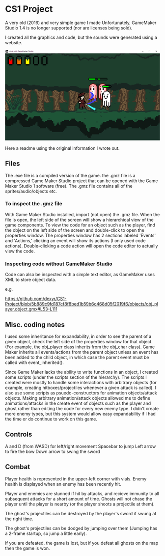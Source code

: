 # CS1 Project
A very old (2016) and very simple game I made
Unfortunately, GameMaker Studio 1.4 is no longer supported (nor are licenses being sold).

I created all the graphics and code, but the sounds were generated using a website.

![demo pic](cs1-demo.png)

Here a readme using the original information I wrote out.

## Files

The .exe file is a compiled version of the game.
the .gmz file is a compressed Game Maker Studio project that can be opened with the Game Maker Studio 1 software (free).
The .gmz file contains all of the sprites/audio/objects etc.

### To inspect the .gmz file

With Game Maker Studio installed, import (not open) the .gmz file.
When the file is open, the left side of the screen will show a hierarchical view of the game components.
To view the code for an object such as the player, find the object on the left side of the screen and double-click to open the properties window.
The properties window has 2 sections labeled 'Events' and 'Actions,' clicking an event will show its actions (I only used code actions).
Double-clicking a code action will open the code editor to actually view the code.

### Inspecting code without GameMaker Studio
Code can also be inspected with a simple text editor, as GameMaker uses XML to store object data.

e.g.

https://github.com/dexyr/CS1-Project/blob/5b889c9fd187cf8f8bed1b59b6c468d05f2019f6/objects/obj_player.object.gmx#L53-L111

## Misc. coding notes

I used some inheritance for expandability, in order to see the parent of a given object, check the left side of the properties window for that object.
(For example, the obj_player class inherits from the obj_char class).
Game Maker inherits all events/actions from the parent object unless an event has been added to the child object, in which case the parent event must be called with event_inherited().

Since Game Maker lacks the ability to write functions in an object, I created some scripts (under the scripts section of the hierarchy).
The scripts I created were mostly to handle some interactions with arbitrary objects (for example, creating hitboxes/projectiles whenever a given attack is called).
I also use some scripts as psuedo-constructors for animation objects/attack objects.
Making arbitrary animation/attack objects allowed me to define animations/attacks in the create event of objects such as the player and ghost rather than editing the code for every new enemy type.
I didn't create more enemy types, but this system would allow easy expandability if I had the time or do continue to work on this game.

## Controls

A and D (from WASD) for left/right movement
Spacebar to jump
Left arrow to fire the bow
Down arrow to swing the sword

## Combat

Player health is represented in the upper-left corner with vials.
Enemy health is displayed when an enemy has been recently hit.

Player and enemies are stunned if hit by attacks, and recieve immunity to all subsequent attacks for a short amount of time.
Ghosts will not chase the player until the player is nearby (or the player shoots a projectile at them).

The ghost's projectiles can be destroyed by the player's sword if swung at the right time.

The ghost's projectiles can be dodged by jumping over them (Jumping has a 2-frame startup, so jump a little early).

If you are defeated, the game is lost, but if you defeat all ghosts on the map then the game is won.

